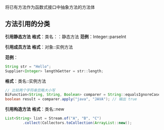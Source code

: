 将已有方法作为函数式接口中抽象方法的方法体

## 方法引用的分类
**引用静态方法**
**格式**：类名：：静态方法
**范例**：Integer::parseInt

**引用成员方法**
**格式​**​：对象::实例方法

​**​范例​**​：
```java
String str = "Hello";
Supplier<Integer> lengthGetter = str::length;
```

**格式​**​：类名::实例方法
```java
// 比较两个字符串忽略大小写
BiFunction<String, String, Boolean> comparer = String::equalsIgnoreCase;
boolean result = comparer.apply("java", "JAVA"); // 输出 true
```
**引用构造方法**
**格式​**​：类名::new
```java
List<String> list = Stream.of("A", "B", "C")
        .collect(Collectors.toCollection(ArrayList::new));
```

